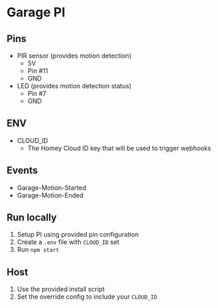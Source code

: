 # Garage PI

## Pins

- PIR sensor (provides motion detection)
  - 5V
  - Pin #11
  - GND
- LED (provides motion detection status)
  - Pin #7
  - GND

## ENV

- CLOUD_ID
  - The Homey Cloud ID key that will be used to trigger webhooks

## Events

- Garage-Motion-Started
- Garage-Motion-Ended

## Run locally

1. Setup PI using provided pin configuration
2. Create a `.env` file with `CLOUD_ID` set
3. Run `npm start`

## Host

1. Use the provided install script
2. Set the override config to include your `CLOUD_ID`
